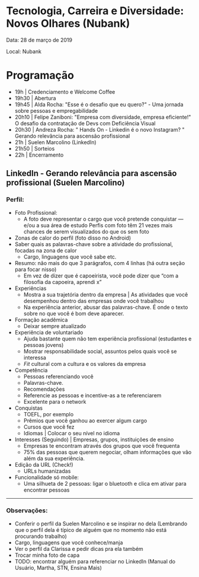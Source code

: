 # Tecnologia, Carreira e Diversidade: Novos Olhares (Nubank)

Data: 28 de março de 2019

Local: Nubank

# Programação

- 19h | Credenciamento e Welcome Coffee
- 19h30 | Abertura
- 19h45 | Alda Rocha: "Esse é o desafio que eu quero?" - Uma jornada sobre pessoas e empregabilidade
- 20h10 | Felipe Zaniboni: "Empresa com diversidade, empresa eficiente!" O desafio da contratação de Devs com Deficiência Visual
- 20h30 | Andreza Rocha: " Hands On - Linkedin é o novo Instagram? " Gerando relevância para ascensão profissional
- 21h | Suelen Marcolino (LinkedIn)
- 21h50 | Sorteios
- 22h | Encerramento

## LinkedIn - Gerando relevância para ascensão profissional (Suelen Marcolino)

### Perfil:

- Foto Profissional:
    - A foto deve representar o cargo que você pretende conquistar — e/ou a sua área de estudo
    Perfis com foto têm 21 vezes mais chances de serem visualizados do que os sem foto
- Zonas de calor do perfil (foto disso no Android)
- Saber quais as palavras-chave sobre a atividade do profissional, focadas na zona de calor
    - Cargo, linguagens que você sabe etc.
- Resumo: não mais do que 3 parágrafos, com 4 linhas (há outra seção para focar nisso)
    - Em vez de dizer que é capoeirista, você pode dizer que “com a filosofia da capoeira, aprendi x”
- Experiências
    - Mostra a sua trajetória dentro da empresa | As atividades que você desempenhou dentro das empresas onde você trabalhou
    - Na experiência anterior, abusar das palavras-chave. É onde o texto sobre no que você é bom deve aparecer.
- Formação acadêmica
    - Deixar sempre atualizado
- Experiência de voluntariado
    - Ajuda bastante quem não tem experiência profissional (estudantes e pessoas jovens)
    - Mostrar responsabilidade social, assuntos pelos quais você se interessa
    - *Fit* cultural com a cultura e os valores da empresa
- Competência
    - Pessoas referenciando você
    - Palavras-chave.
    - Recomendações
    - Referencie as pessoas e incentive-as a te referenciarem
    - Excelente para o network
- Conquistas
    - TOEFL, por exemplo
    - Prêmios que você ganhou ao exercer algum cargo
    - Cursos que você fez
    - Idiomas | Colocar o seu nível no idioma
- Interesses (Seguindo) | Empresas, grupos, instituições de ensino
    - Empresas te encontram através dos grupos que você frequenta
    - 75% das pessoas que querem negociar, olham informações que vão além da sua experiência.
- Edição da URL (Check!)
    - URLs humanizadas
- Funcionalidade só mobile:
    - Uma silhueta de 2 pessoas: ligar o bluetooth e clica em ativar para encontrar pessoas

---

### Observações:

- Conferir o perfil da Suelen Marcolino e se inspirar no dela (Lembrando que o perfil dela é típico de alguém que no momento não está procurando trabalho)
- Cargo, linguagens que você conhece/manja
- Ver o perfil da Clarissa e pedir dicas pra ela também
- Trocar minha foto de capa
- TODO: encontrar alguém para referenciar no LinkedIn (Manual do Usuário, Martha, STN, Ensina Mais)